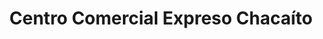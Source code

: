 ---
title: "Centro Comercial Expreso Chacaíto"
url: /caracas/centro-comercial-expreso-chacaito/
shop: Einkaufszentrum
---